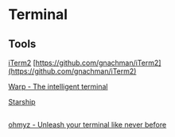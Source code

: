 # Terminal

## Tools

[iTerm2](https://iterm2.com/) [https://github.com/gnachman/iTerm2](https://github.com/gnachman/iTerm2)

[Warp - The intelligent terminal](https://www.warp.dev/)

[Starship](https://starship.rs/guide/)

## 

[ohmyz - Unleash your terminal like never before](https://ohmyz.sh/)
